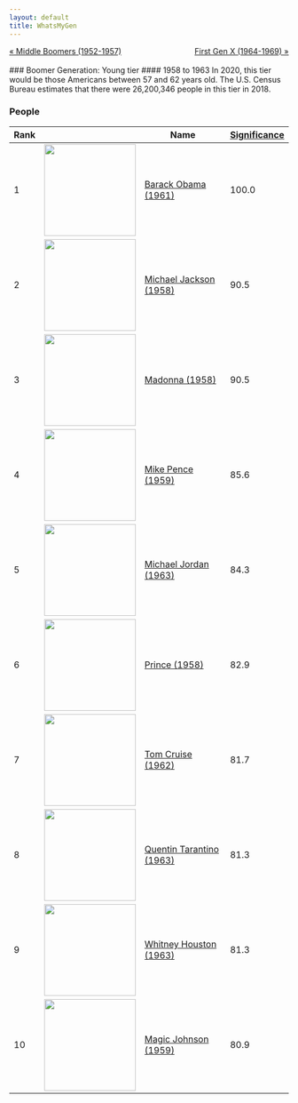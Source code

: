 ```yaml
---
layout: default
title: WhatsMyGen
---
```

<div style="overflow: hidden"><a href="/WhatsMyGen/generations/boomer-middle.html" class="previous" style="float: left !important">&laquo; Middle Boomers (1952-1957)</a><a href="/WhatsMyGen/generations/genx-first.html" class="next" style="float: right !important">First Gen X (1964-1969) &raquo;</a></div>
<br>
### Boomer Generation: Young tier
#### 1958 to 1963
In 2020, this tier would be those Americans between 57 and 62 years old. The U.S. Census Bureau estimates that there were 26,200,346 people in this tier in 2018. 

### People

Rank |     | Name                               | <a href="/WhatsMyGen/FAQ.html#Significance">Significance</a> 
---- | --- | ---------------------------------- | -------- 
1    | <img src="https://upload.wikimedia.org/wikipedia/commons/8/8d/President_Barack_Obama.jpg" width="165" /> | [Barack Obama (1961)](https://en.wikipedia.org/wiki/Barack_Obama) | 100.0
2    | <img src="https://upload.wikimedia.org/wikipedia/commons/3/31/Michael_Jackson_in_1988.jpg" width="165" /> | [Michael Jackson (1958)](https://en.wikipedia.org/wiki/Michael_Jackson) | 90.5
3    | <img src="https://upload.wikimedia.org/wikipedia/commons/d/d1/Madonna_Rebel_Heart_Tour_2015_-_Stockholm_%2823051472299%29_%28cropped_2%29.jpg" width="165" /> | [Madonna (1958)](https://en.wikipedia.org/wiki/Madonna_(entertainer)) | 90.5
4    | <img src="https://upload.wikimedia.org/wikipedia/commons/b/b9/Mike_Pence_official_Vice_Presidential_portrait.jpg" width="165" /> | [Mike Pence (1959)](https://en.wikipedia.org/wiki/Mike_Pence) | 85.6
5    | <img src="https://upload.wikimedia.org/wikipedia/commons/a/ae/Michael_Jordan_in_2014.jpg" width="165" /> | [Michael Jordan (1963)](https://en.wikipedia.org/wiki/Michael_Jordan) | 84.3
6    | <img src="https://upload.wikimedia.org/wikipedia/commons/d/d6/Prince_at_Coachella_%28cropped%29.jpg" width="165" /> | [Prince (1958)](https://en.wikipedia.org/wiki/Prince_(musician)) | 82.9
7    | <img src="https://upload.wikimedia.org/wikipedia/commons/c/c8/Jack_Reacher-_Never_Go_Back_Japan_Premiere_Red_Carpet-_Tom_Cruise_%2835338493152%29_%28cropped%29.jpg" width="165" /> | [Tom Cruise (1962)](https://en.wikipedia.org/wiki/Tom_Cruise) | 81.7
8    | <img src="https://upload.wikimedia.org/wikipedia/commons/0/0b/Quentin_Tarantino_by_Gage_Skidmore.jpg" width="165" /> | [Quentin Tarantino (1963)](https://en.wikipedia.org/wiki/Quentin_Tarantino) | 81.3
9    | <img src="https://upload.wikimedia.org/wikipedia/commons/a/a7/Whitney_Houston_Welcome_Home_Heroes_1_cropped.jpg" width="165" /> | [Whitney Houston (1963)](https://en.wikipedia.org/wiki/Whitney_Houston) | 81.3
10   | <img src="https://upload.wikimedia.org/wikipedia/commons/7/72/Earvin_%22Magic%22_Johnson_on_%2707.jpg" width="165" /> | [Magic Johnson (1959)](https://en.wikipedia.org/wiki/Magic_Johnson) | 80.9
